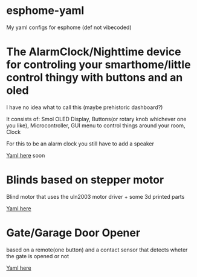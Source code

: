# esphome-yaml
My yaml configs for esphome (def not vibecoded)

# The AlarmClock/Nighttime device for controling your smarthome/little control thingy with buttons and an oled

I have no idea what to call this (maybe prehistoric dashboard?)

It consists of: Smol OLED Display, Buttons(or rotary knob whichever one you like), Microcontroller, GUI menu to control things around your room, Clock 

For this to be an alarm clock you still have to add a speaker

[Yaml here](https://github.com/michauMiau/esphome-yaml/blob/ca624ee7792400c6b089adcec9874378aeb38857/OLED.yaml)
soon

# Blinds based on stepper motor

Blind motor that uses the uln2003 motor driver + some 3d printed parts

[Yaml here](https://github.com/michauMiau/esphome-yaml/blob/3c15e16260f9a75fdfcdec9790d7b81a3392a57f/blinds.yaml)

# Gate/Garage Door Opener 
based on a remote(one button) and a contact sensor that detects wheter the gate is opened or not

[Yaml here](https://github.com/michauMiau/esphome-yaml/blob/d5dfe3b3843629f59e7c62d79e5335c259569c4e/gate.yaml)
